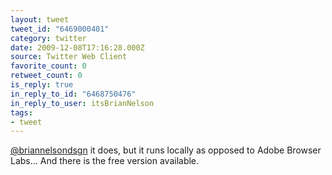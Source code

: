 ```yaml
---
layout: tweet
tweet_id: "6469000401"
category: twitter
date: 2009-12-08T17:16:28.000Z
source: Twitter Web Client
favorite_count: 0
retweet_count: 0
is_reply: true
in_reply_to_id: "6468750476"
in_reply_to_user: itsBrianNelson
tags:
- tweet
---
```


[@briannelsondsgn](https://twitter.com/@briannelsondsgn) it does, but it runs locally as opposed to Adobe Browser Labs... And there is the free version available.
